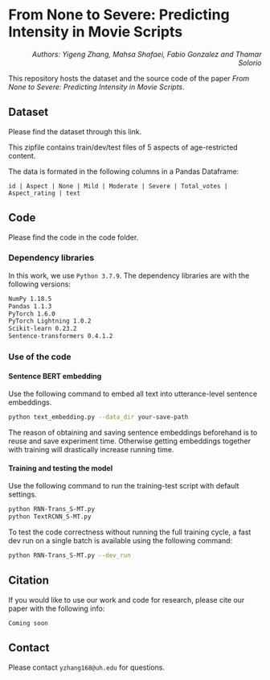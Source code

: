 # From None to Severe: Predicting Intensity in Movie Scripts
<p align="right"><i>Authors: Yigeng Zhang, Mahsa Shafaei, Fabio Gonzalez and Thamar Solorio</i></p> 

This repository hosts the dataset and the source code of the paper *From None to Severe: Predicting Intensity in Movie Scripts*.

## Dataset
Please find the dataset through this link.

This zipfile contains train/dev/test files of 5 aspects of age-restricted content.

The data is formated in the following columns in a Pandas Dataframe:
```
id | Aspect | None | Mild | Moderate | Severe | Total_votes | Aspect_rating | text
```
## Code
Please find the code in the code folder.

### Dependency libraries
In this work, we use `Python 3.7.9`. The dependency libraries are with the following versions:
```bash
NumPy 1.18.5
Pandas 1.1.3
PyTorch 1.6.0
PyTorch Lightning 1.0.2
Scikit-learn 0.23.2
Sentence-transformers 0.4.1.2
```
### Use of the code
#### Sentence BERT embedding
Use the following command to embed all text into utterance-level sentence embeddings.
```bash
python text_embedding.py --data_dir your-save-path
```
The reason of obtaining and saving sentence embeddings beforehand is to reuse and save experiment time. Otherwise getting embeddings together with training will drastically increase running time.
#### Training and testing the model
Use the following command to run the training-test script with default settings.
```bash
python RNN-Trans_S-MT.py
python TextRCNN_S-MT.py
```
To test the code correctness without running the full training cycle, a fast dev run on a single batch is available using the following command:
```bash
python RNN-Trans_S-MT.py --dev_run
```
## Citation
If you would like to use our work and code for research, please cite our paper with the following info:
```
Coming soon
```
## Contact
Please contact `yzhang168@uh.edu` for questions.
